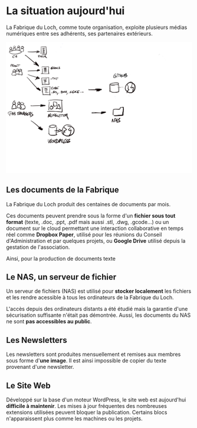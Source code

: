 # La situation aujourd'hui
La Fabrique du Loch, comme toute organisation, exploite plusieurs médias numériques
entre ses adhérents, ses partenaires extérieurs.

![Aujourdhui](assets/images/aujourdhui.png)

## Les documents de la Fabrique
La Fabrique du Loch produit des centaines de documents par mois.

Ces documents peuvent prendre sous la forme d'un **fichier
sous tout format** (texte, .doc, .ppt, .pdf mais aussi .stl, .dwg, .gcode...)
ou un document sur le cloud permettant une interaction collaborative en temps réel
comme **Dropbox Paper**, utilisé pour les réunions du Conseil d'Administration et par quelques projets,
ou **Google Drive** utilisé depuis la gestation de l'association.

Ainsi, pour la production de documents texte

## Le NAS, un serveur de fichier
Un serveur de fichiers (NAS) est utilisé pour **stocker localement** les fichiers et les rendre acessible à
tous les ordinateurs de la Fabrique du Loch.

L'accès depuis des ordinateurs distants a été étudié mais la garantie d'une sécurisation suffisante n'était pas démontrée.
Aussi, les documents du NAS ne sont **pas accessibles au public**.

## Les Newsletters
Les newsletters sont produites mensuellement et remises aux membres sous forme d'**une image**.
Il est ainsi impossible de copier du texte provenant d'une newsletter.

## Le Site Web
Développé sur la base d'un moteur WordPress, le site web est aujourd'hui **difficile à maintenir**.
Les mises à jour fréquentes des nombreuses extensions utilisées peuvent bloquer la publication.
Certains blocs n'apparaissent plus comme les machines ou les projets.
